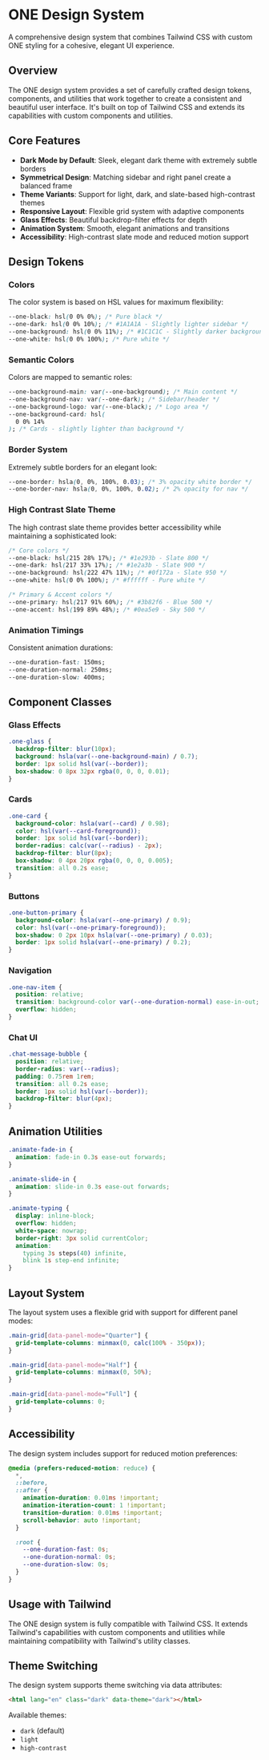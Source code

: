 # ONE Design System

A comprehensive design system that combines Tailwind CSS with custom ONE styling for a cohesive, elegant UI experience.

## Overview

The ONE design system provides a set of carefully crafted design tokens, components, and utilities that work together to create a consistent and beautiful user interface. It's built on top of Tailwind CSS and extends its capabilities with custom components and utilities.

## Core Features

- **Dark Mode by Default**: Sleek, elegant dark theme with extremely subtle borders
- **Symmetrical Design**: Matching sidebar and right panel create a balanced frame
- **Theme Variants**: Support for light, dark, and slate-based high-contrast themes
- **Responsive Layout**: Flexible grid system with adaptive components
- **Glass Effects**: Beautiful backdrop-filter effects for depth
- **Animation System**: Smooth, elegant animations and transitions
- **Accessibility**: High-contrast slate mode and reduced motion support

## Design Tokens

### Colors

The color system is based on HSL values for maximum flexibility:

```css
--one-black: hsl(0 0% 0%); /* Pure black */
--one-dark: hsl(0 0% 10%); /* #1A1A1A - Slightly lighter sidebar */
--one-background: hsl(0 0% 11%); /* #1C1C1C - Slightly darker background */
--one-white: hsl(0 0% 100%); /* Pure white */
```

### Semantic Colors

Colors are mapped to semantic roles:

```css
--one-background-main: var(--one-background); /* Main content */
--one-background-nav: var(--one-dark); /* Sidebar/header */
--one-background-logo: var(--one-black); /* Logo area */
--one-background-card: hsl(
  0 0% 14%
); /* Cards - slightly lighter than background */
```

### Border System

Extremely subtle borders for an elegant look:

```css
--one-border: hsla(0, 0%, 100%, 0.03); /* 3% opacity white border */
--one-border-nav: hsla(0, 0%, 100%, 0.02); /* 2% opacity for nav */
```

### High Contrast Slate Theme

The high contrast slate theme provides better accessibility while maintaining a sophisticated look:

```css
/* Core colors */
--one-black: hsl(215 28% 17%); /* #1e293b - Slate 800 */
--one-dark: hsl(217 33% 17%); /* #1e2a3b - Slate 900 */
--one-background: hsl(222 47% 11%); /* #0f172a - Slate 950 */
--one-white: hsl(0 0% 100%); /* #ffffff - Pure white */

/* Primary & Accent colors */
--one-primary: hsl(217 91% 60%); /* #3b82f6 - Blue 500 */
--one-accent: hsl(199 89% 48%); /* #0ea5e9 - Sky 500 */
```

### Animation Timings

Consistent animation durations:

```css
--one-duration-fast: 150ms;
--one-duration-normal: 250ms;
--one-duration-slow: 400ms;
```

## Component Classes

### Glass Effects

```css
.one-glass {
  backdrop-filter: blur(10px);
  background: hsla(var(--one-background-main) / 0.7);
  border: 1px solid hsl(var(--border));
  box-shadow: 0 8px 32px rgba(0, 0, 0, 0.01);
}
```

### Cards

```css
.one-card {
  background-color: hsla(var(--card) / 0.98);
  color: hsl(var(--card-foreground));
  border: 1px solid hsl(var(--border));
  border-radius: calc(var(--radius) - 2px);
  backdrop-filter: blur(8px);
  box-shadow: 0 4px 20px rgba(0, 0, 0, 0.005);
  transition: all 0.2s ease;
}
```

### Buttons

```css
.one-button-primary {
  background-color: hsla(var(--one-primary) / 0.9);
  color: hsl(var(--one-primary-foreground));
  box-shadow: 0 2px 10px hsla(var(--one-primary) / 0.03);
  border: 1px solid hsla(var(--one-primary) / 0.2);
}
```

### Navigation

```css
.one-nav-item {
  position: relative;
  transition: background-color var(--one-duration-normal) ease-in-out;
  overflow: hidden;
}
```

### Chat UI

```css
.chat-message-bubble {
  position: relative;
  border-radius: var(--radius);
  padding: 0.75rem 1rem;
  transition: all 0.2s ease;
  border: 1px solid hsl(var(--border));
  backdrop-filter: blur(4px);
}
```

## Animation Utilities

```css
.animate-fade-in {
  animation: fade-in 0.3s ease-out forwards;
}

.animate-slide-in {
  animation: slide-in 0.3s ease-out forwards;
}

.animate-typing {
  display: inline-block;
  overflow: hidden;
  white-space: nowrap;
  border-right: 3px solid currentColor;
  animation:
    typing 3s steps(40) infinite,
    blink 1s step-end infinite;
}
```

## Layout System

The layout system uses a flexible grid with support for different panel modes:

```css
.main-grid[data-panel-mode="Quarter"] {
  grid-template-columns: minmax(0, calc(100% - 350px));
}

.main-grid[data-panel-mode="Half"] {
  grid-template-columns: minmax(0, 50%);
}

.main-grid[data-panel-mode="Full"] {
  grid-template-columns: 0;
}
```

## Accessibility

The design system includes support for reduced motion preferences:

```css
@media (prefers-reduced-motion: reduce) {
  *,
  ::before,
  ::after {
    animation-duration: 0.01ms !important;
    animation-iteration-count: 1 !important;
    transition-duration: 0.01ms !important;
    scroll-behavior: auto !important;
  }

  :root {
    --one-duration-fast: 0s;
    --one-duration-normal: 0s;
    --one-duration-slow: 0s;
  }
}
```

## Usage with Tailwind

The ONE design system is fully compatible with Tailwind CSS. It extends Tailwind's capabilities with custom components and utilities while maintaining compatibility with Tailwind's utility classes.

## Theme Switching

The design system supports theme switching via data attributes:

```html
<html lang="en" class="dark" data-theme="dark"></html>
```

Available themes:

- `dark` (default)
- `light`
- `high-contrast`
